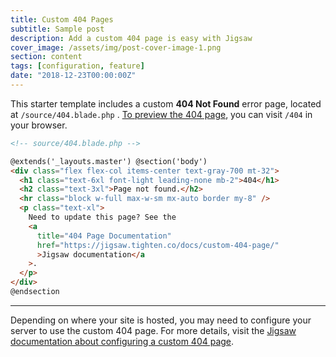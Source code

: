 ```yaml
---
title: Custom 404 Pages
subtitle: Sample post
description: Add a custom 404 page is easy with Jigsaw
cover_image: /assets/img/post-cover-image-1.png
section: content
tags: [configuration, feature]
date: "2018-12-23T00:00:00Z"
---
```


This starter template includes a custom **404 Not Found** error page, located at `/source/404.blade.php` . [To preview the 404 page](/404), you can visit `/404` in your browser.

```html
<!-- source/404.blade.php -->

@extends('_layouts.master') @section('body')
<div class="flex flex-col items-center text-gray-700 mt-32">
  <h1 class="text-6xl font-light leading-none mb-2">404</h1>
  <h2 class="text-3xl">Page not found.</h2>
  <hr class="block w-full max-w-sm mx-auto border my-8" />
  <p class="text-xl">
    Need to update this page? See the
    <a
      title="404 Page Documentation"
      href="https://jigsaw.tighten.co/docs/custom-404-page/"
      >Jigsaw documentation</a
    >.
  </p>
</div>
@endsection
```

---

Depending on where your site is hosted, you may need to configure your server to use the custom 404 page. For more details, visit the [Jigsaw documentation about configuring a custom 404 page](https://jigsaw.tighten.co/docs/custom-404-page/).
